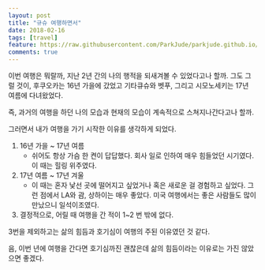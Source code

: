 ```yaml
---
layout: post
title: "규슈 여행하면서"
date: 2018-02-16
tags: [travel]
feature: https://raw.githubusercontent.com/ParkJude/parkjude.github.io/master/assets/img/travel_beppu.jpg
comments: true
---
```


이번 여행은 뭐랄까, 지난 2년 간의 나의 행적을 되새겨볼 수 있었다고나 할까. 그도 그럴 것이, 후쿠오카는 16년 가을에 갔었고 기타큐슈와 벳푸, 그리고 시모노세키는 17년 여름에 다녀왔었다.

즉, 과거의 여행을 하던 나의 모습과 현재의 모습이 계속적으로 스쳐지나간다고나 할까.

그러면서 내가 여행을 가기 시작한 이유를 생각하게 되었다. 

1. 16년 가을 ~ 17년 여름
	- 쉬어도 항상 가슴 한 켠이 답답했다. 회사 일로 인하여 매우 힘들었던 시기였다. 이 때는 힐링 위주였다.
2. 17년 여름 ~ 17년 겨울
	- 이 때는 혼자 낯선 곳에 떨어지고 싶었거나 혹은 새로운 걸 경험하고 싶었다. 그런 점에서 LA와 괌, 상하이는 매우 좋았다. 미국 여행에서는 좋은 사람들도 많이 만났으니 일석이조였다.
3. 결정적으로, 어릴 때 여행을 간 적이 1~2 번 밖에 없다.

3번을 제외하고는 삶의 힘듬과 호기심이 여행의 주된 이유였던 것 같다.

음, 이번 년에 여행을 간다면 호기심까진 괜찮은데 삶의 힘듬이라는 이유로는 가진 않았으면 좋겠다.

